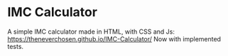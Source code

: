 # IMC Calculator
A simple IMC calculator made in HTML, with CSS and Js: https://theneverchosen.github.io/IMC-Calculator/
Now with implemented tests.
